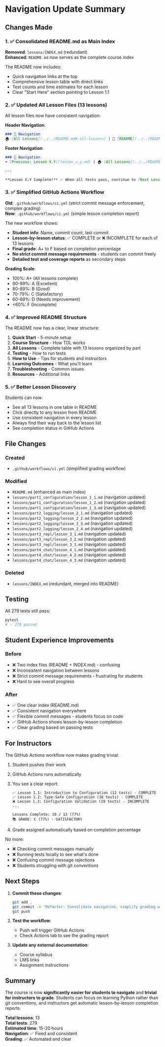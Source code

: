# Navigation Update Summary

## Changes Made

### 1. ✅ Consolidated README.md as Main Index

**Removed**: `lessons/INDEX.md` (redundant)  
**Enhanced**: `README.md` now serves as the complete course index

The README now includes:
- Quick navigation links at the top
- Comprehensive lesson table with direct links
- Test counts and time estimates for each lesson
- Clear "Start Here" section pointing to Lesson 1.1

### 2. ✅ Updated All Lesson Files (13 lessons)

All lesson files now have consistent navigation:

**Header Navigation**:
```markdown
### 🧭 Navigation
🏠 [All Lessons](../../README.md#-all-lessons) | 📖 [README](../../README.md) | ➡️ [Next: Lesson X.Y](lesson_x_y.md)
```

**Footer Navigation**:
```markdown
### 🧭 Navigation
⬅️ [Previous: Lesson X.Y](lesson_x_y.md) | 🏠 [All Lessons](../../README.md#-all-lessons) | 📖 [README](../../README.md) | ➡️ [Next: Lesson X.Y](lesson_x_y.md)

---

**Lesson X.Y Complete!** ✅ When all tests pass, continue to [Next Lesson →](lesson_x_y.md)
```

### 3. ✅ Simplified GitHub Actions Workflow

**Old**: `.github/workflows/ci.yml` (strict commit message enforcement, complex grading)  
**New**: `.github/workflows/ci.yml` (simple lesson completion report)

The new workflow shows:
- **Student info**: Name, commit count, last commit
- **Lesson-by-lesson status**: ✅ COMPLETE or ❌ INCOMPLETE for each of 13 lessons
- **Final grade**: A+ to F based on completion percentage
- **No strict commit message requirements** - students can commit freely
- **Detailed test and coverage reports** as secondary steps

**Grading Scale**:
- 100%: A+ (All lessons complete)
- 90-99%: A (Excellent)
- 80-89%: B (Good)
- 70-79%: C (Satisfactory)
- 60-69%: D (Needs improvement)
- <60%: F (Incomplete)

### 4. ✅ Improved README Structure

The README now has a clear, linear structure:

1. **Quick Start** - 5-minute setup
2. **Course Structure** - How TDL works
3. **All Lessons** - Complete table with 13 lessons organized by part
4. **Testing** - How to run tests
5. **How to Use** - Tips for students and instructors
6. **Learning Outcomes** - What you'll learn
7. **Troubleshooting** - Common issues
8. **Resources** - Additional links

### 5. ✅ Better Lesson Discovery

Students can now:
- See all 13 lessons in one table in README
- Click directly to any lesson from README
- Use consistent navigation in every lesson
- Always find their way back to the lesson list
- See completion status in GitHub Actions

## File Changes

### Created
- `.github/workflows/ci.yml` (simplified grading workflow)

### Modified
- `README.md` (enhanced as main index)
- `lessons/part1_configuration/lesson_1_1.md` (navigation updated)
- `lessons/part1_configuration/lesson_1_2.md` (navigation updated)
- `lessons/part1_configuration/lesson_1_3.md` (navigation updated)
- `lessons/part2_logging/lesson_2_1.md` (navigation updated)
- `lessons/part2_logging/lesson_2_2.md` (navigation updated)
- `lessons/part2_logging/lesson_2_3.md` (navigation updated)
- `lessons/part2_logging/lesson_2_4.md` (navigation updated)
- `lessons/part3_repl/lesson_3_1.md` (navigation updated)
- `lessons/part3_repl/lesson_3_2.md` (navigation updated)
- `lessons/part3_repl/lesson_3_3.md` (navigation updated)
- `lessons/part4_chat/lesson_4_1.md` (navigation updated)
- `lessons/part4_chat/lesson_4_2.md` (navigation updated)
- `lessons/part4_chat/lesson_4_3.md` (navigation updated)

### Deleted
- `lessons/INDEX.md` (redundant, merged into README)

## Testing

All 279 tests still pass:
```bash
pytest
# ✅ 279 passed
```

## Student Experience Improvements

### Before
- ❌ Two index files (README + INDEX.md) - confusing
- ❌ Inconsistent navigation between lessons
- ❌ Strict commit message requirements - frustrating for students
- ❌ Hard to see overall progress

### After
- ✅ One clear index (README.md)
- ✅ Consistent navigation everywhere
- ✅ Flexible commit messages - students focus on code
- ✅ GitHub Actions shows lesson-by-lesson completion
- ✅ Clear grading based on passing tests

## For Instructors

The GitHub Actions workflow now makes grading trivial:

1. Student pushes their work
2. GitHub Actions runs automatically
3. You see a clear report:
   ```
   ✅ Lesson 1.1: Introduction to Configuration (12 tests) - COMPLETE
   ✅ Lesson 1.2: Type-Safe Configuration (16 tests) - COMPLETE
   ❌ Lesson 1.3: Configuration Validation (19 tests) - INCOMPLETE
   ...
   
   Lessons Complete: 10 / 13 (77%)
   📚 GRADE: C (77%) - SATISFACTORY
   ```

4. Grade assigned automatically based on completion percentage

No more:
- ❌ Checking commit messages manually
- ❌ Running tests locally to see what's done
- ❌ Confusing commit message rejections
- ❌ Students struggling with git conventions

## Next Steps

1. **Commit these changes**:
   ```bash
   git add .
   git commit -m "Refactor: Consolidate navigation, simplify grading workflow"
   git push
   ```

2. **Test the workflow**:
   - Push will trigger GitHub Actions
   - Check Actions tab to see the grading report

3. **Update any external documentation**:
   - Course syllabus
   - LMS links
   - Assignment instructions

## Summary

The course is now **significantly easier for students to navigate** and **trivial for instructors to grade**. Students can focus on learning Python rather than git conventions, and instructors get automatic lesson-by-lesson completion reports.

**Total lessons**: 13  
**Total tests**: 279  
**Estimated time**: 15-20 hours  
**Navigation**: ✅ Fixed and consistent  
**Grading**: ✅ Automated and clear  

